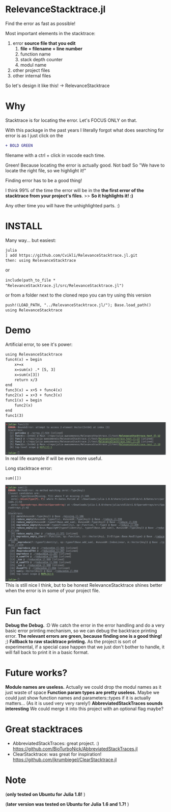 # RelevanceStacktrace.jl
Find the error as fast as possible! 

Most important elements in the stacktrace:
1. error **source file that you edit**
	1. **file + filename + line number**
	2. function name
	3. stack depth counter
	4. modul name
2. other project files
3. other internal files

So let's design it like this! -> RelevanceStacktrace

# Why

Stacktrace is for locating the error. Let's FOCUS ONLY on that.

With this package in the past years I literally forgot what does searching for error is as I just click on the 
```diff 
+ BOLD GREEN
``` 
filename with a ctrl + click in vscode each time.
  
Green! Because locating the error is actually good. Not bad! So "We have to locate the right file, so we highlight it!"

Finding error has to be a good thing!

I think 99% of the time the error will be in the **the first error of the stacktrace from your project's files**. >> **So it highlights it! :)**

Any other time you will have the unhighlighted parts. :)

# INSTALL

Many way... but easiest:

```
julia
] add https://github.com/Cvikli/RelevanceStacktrace.jl.git
then: using RelevanceStacktrace
```

or

`include(path_to_file * "RelevanceStacktrace.jl/src/RelevanceStacktrace.jl")`

or from a folder next to the cloned repo you can try using this version


```
push!(LOAD_PATH, "../RelevanceStacktrace.jl/"); Base.load_path()
using RelevanceStacktrace
```

# Demo
Artificial error, to see it's power:
```
using RelevanceStacktrace
func4(x) = begin
	x+=x
	x=sum(x) .* [5, 3]
	x=sum(x[3])
	return x/3
end
func3(x) = x+5 + func4(x)
func2(x) = x+3 + func3(x)
func1(x) = begin
	func2(x)
end
func1(3)
```
![artificial error example](/assets/artificial_error.png)
In real life example if will be even more useful.

Long stacktrace error:
```
sum([])
```
![long internal error example](/assets/sum([])_error.png)
This is still nice I think, but to be honest RelevanceStacktrace shines better when the error is in some of your project file.


# Fun fact

**Debug the Debug.** :D We catch the error in the error handling and do a very basic error printing mechanism, so we can debug the backtrace printing error.
**The relevant errors are green, because finding one is a good thing!** ;)
**Fallback to raw stacktrace printing.** As the project is sort of experimental, if a special case happen that we just don't bother to handle, it will fall back to print it in a basic format.

# Future works?
**Module names are useless.** Actually we could drop the modul names as it just waste of space
**Function param types are pretty useless.** Maybe we could just show function names and parameters::types if it is actually matters... (As it is used very very rarely!) 
**AbbreviatedStackTraces sounds interesting** We could merge it into this project with an optional flag maybe? 

# Great stacktraces
- AbbreviatedStackTraces: great project. :) https://github.com/BioTurboNick/AbbreviatedStackTraces.jl
- ClearStacktrace: was great for inspiration! https://github.com/jkrumbiegel/ClearStacktrace.jl

# Note

(**only tested on Ubuntu for Julia 1.8!** )

(**later version was tested on Ubuntu for Julia 1.6 and 1.7!** )